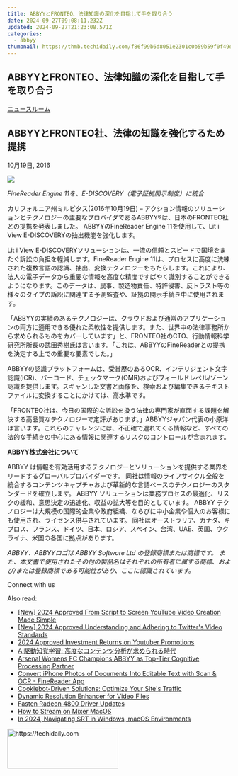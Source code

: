 ```yaml
---
title: ABBYYとFRONTEO、法律知識の深化を目指して手を取り合う
date: 2024-09-27T09:08:11.232Z
updated: 2024-09-27T21:23:08.571Z
categories:
  - abbyy
thumbnail: https://thmb.techidaily.com/f86f99b6d8051e2301c0b59b59f0f49d547931786fc3f8df51522ef8e8e5d47b.jpg
---
```


## ABBYYとFRONTEO、法律知識の深化を目指して手を取り合う

[ニュースルーム](https://tools.techidaily.com/abbyy/products/)

## ABBYYとFRONTEO社、法律の知識を強化するため提携

10月19日, 2016

![](https://content.abbyy.com/-/media/project/abbyy/abbyy/branchtemplates/shutterstock_1272462163_1296-x-729.jpg?h=729&iar=0&w=1296)

_FineReader Engine 11を、E-DISCOVERY（電子証拠開示制度）に統合_

カリフォルニア州ミルピタス(2016年10月19日) – アクション情報のソリューションとテクノロジーの主要なプロバイダであるABBYY®は、日本のFRONTEO社との提携を発表しました。 ABBYYのFineReader Engine 11を使用して、Lit i View E-DISCOVERYの抽出機能を強化します。

Lit i View E-DISCOVERYソリューションは、一流の信頼とスピードで国境をまたぐ訴訟の負担を軽減します。FineReader Engine 11は、プロセスに高度に洗練された複数言語の認識、抽出、変換テクノロジーをもたらします。これにより、法人の電子データから重要な情報を高度な精度ですばやく識別することができるようになります。このデータは、民事、製造物責任、特許侵害、反トラスト等の様々のタイプの訴訟に関連する予測監査や、証拠の開示手続き中に使用されます。

「ABBYYの実績のあるテクノロジーは、クラウドおよび通常のアプリケーションの両方に適用できる優れた柔軟性を提供します。また、世界中の法律事務所から求められるものをカバーしています」と、FRONTEO社のCTO、行動情報科学研究所所長の武田秀樹氏は言います。「これは、ABBYYのFineReaderとの提携を決定する上での重要な要素でした。」

ABBYYの認識プラットフォームは、受賞歴のあるOCR、インテリジェント文字認識(ICR)、バーコード、チェックマーク(OMR)およびフィールドレベル/ゾーン認識を提供します。スキャンした文書と画像を、検索および編集できるテキストファイルに変換することにかけては、高水準です。

「FRONTEO社は、今日の国際的な訴訟を扱う法律の専門家が直面する課題を解決する高品質なテクノロジーで定評があります。」ABBYYジャパン代表の小原洋は言います。これらのチャレンジには、不正確で遅れてくる情報など、すべての法的な手続きの中心にある情報に関連するリスクのコントロールが含まれます。

**ABBYY株式会社について** 

ABBYY は情報を有効活用するテクノロジーとソリューションを提供する業界をリードするグローバルプロバイダーです。 同社は情報のライフサイクル全般を統合するコンテンツキャプチャおよび革新的な言語ベースのテクノロジーのスタンダードを確立します。 ABBYY ソリューションは業務プロセスの最適化、リスクの緩和、意思決定の迅速化、収益の拡大等を目的としています。 ABBYY テクノロジーは大規模の国際的企業や政府組織、ならびに中小企業や個人のお客様にも使用され、ライセンス供与されています。 同社はオーストラリア、カナダ、キプロス、フランス、ドイツ、日本、ロシア、スペイン、台湾、UAE、英国、ウクライナ、米国の各国に拠点があります。

_ABBYY、ABBYYロゴは ABBYY Software Ltd の登録商標または商標です。 また、本文書で使用されたその他の製品名はそれぞれの所有者に属する商標、および/または登録商標である可能性があり、ここに認識されています。_

Connect with us

<ins class="adsbygoogle"
     style="display:block"
     data-ad-format="autorelaxed"
     data-ad-client="ca-pub-7571918770474297"
     data-ad-slot="1223367746"></ins>

<ins class="adsbygoogle"
     style="display:block"
     data-ad-client="ca-pub-7571918770474297"
     data-ad-slot="8358498916"
     data-ad-format="auto"
     data-full-width-responsive="true"></ins>

<span class="atpl-alsoreadstyle">Also read:</span>
<div><ul>
<li><a href="https://eaxpv-info.techidaily.com/new-2024-approved-from-script-to-screen-youtube-video-creation-made-simple/"><u>[New] 2024 Approved From Script to Screen YouTube Video Creation Made Simple</u></a></li>
<li><a href="https://twitter-videos.techidaily.com/new-2024-approved-understanding-and-adhering-to-twitters-video-standards/"><u>[New] 2024 Approved Understanding and Adhering to Twitter's Video Standards</u></a></li>
<li><a href="https://extra-skills.techidaily.com/2024-approved-investment-returns-on-youtuber-promotions/"><u>2024 Approved Investment Returns on Youtuber Promotions</u></a></li>
<li><a href="https://solve-marvelous.techidaily.com/ai/"><u>AI駆動知覚学習: 高度なコンテンツ分析が求められる時代</u></a></li>
<li><a href="https://solve-marvelous.techidaily.com/arsenal-womens-fc-champions-abbyy-as-top-tier-cognitive-processing-partner/"><u>Arsenal Womens FC Champions ABBYY as Top-Tier Cognitive Processing Partner</u></a></li>
<li><a href="https://solve-marvelous.techidaily.com/convert-iphone-photos-of-documents-into-editable-text-with-scan-and-ocr-finereader-app/"><u>Convert iPhone Photos of Documents Into Editable Text with Scan & OCR - FineReader App</u></a></li>
<li><a href="https://solve-marvelous.techidaily.com/cookiebot-driven-solutions-optimize-your-sites-traffic/"><u>Cookiebot-Driven Solutions: Optimize Your Site's Traffic</u></a></li>
<li><a href="https://extra-lessons.techidaily.com/dynamic-resolution-enhancer-for-video-files/"><u>Dynamic Resolution Enhancer for Video Files</u></a></li>
<li><a href="https://driver-install.techidaily.com/fasten-radeon-4800-driver-updates/"><u>Fasten Radeon 4800 Driver Updates</u></a></li>
<li><a href="https://extra-information.techidaily.com/how-to-stream-on-mixer-macos/"><u>How to Stream on Mixer MacOS</u></a></li>
<li><a href="https://fox-boxes.techidaily.com/in-2024-navigating-srt-in-windows-macos-environments/"><u>In 2024, Navigating SRT in Windows, macOS Environments</u></a></li>
</ul></div>

<!-- affiliate ads begin -->
<a href="https://aligracehair.sjv.io/c/5597632/2135412/19272" target="_top" id="2135412">
  <img src="//a.impactradius-go.com/display-ad/19272-2135412" border="0" alt="https://techidaily.com" width="250" height="90"/>
</a>
<img height="0" width="0" src="https://aligracehair.sjv.io/i/5597632/2135412/19272" style="position:absolute;visibility:hidden;" border="0" />
<!-- affiliate ads end -->

